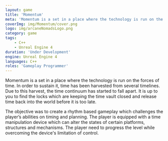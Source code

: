 ```yaml
---
layout: game
title: 'Momentum'
meta: 'Momentum is a set in a place where the technology is run on the forces of time. In order to sustain it, time has been harvested from several timelines. Due to this harvest, the time continuum has started to fall apart. It is up to you to find the locks which are keeping the time vault closed and release time back into the world before it is too late.'
coverImg: img/Momentum/cover.png
logo: img/arcaneNomadsLogo.png
category: game
tags:
    - C++
    - Unreal Engine 4
duration: 'Under Development'
engine: Unreal Engine 4
languages: C++
roles: 'Gameplay Programmer'
---
```

Momentum is a set in a place where the technology is run on the forces of time. In order to sustain it, time has been harvested from several timelines. Due to this harvest, the time continuum has started to fall apart. It is up to you to find the locks which are keeping the time vault closed and release time back into the world before it is too late.

The objective was to create a rhythm based gameplay which challenges the player’s abilities on timing and planning. The player is equipped with a time manipulation device which can alter the states of certain platforms, structures and mechanisms. The player need to progress the level while overcoming the device's limitation of control.
